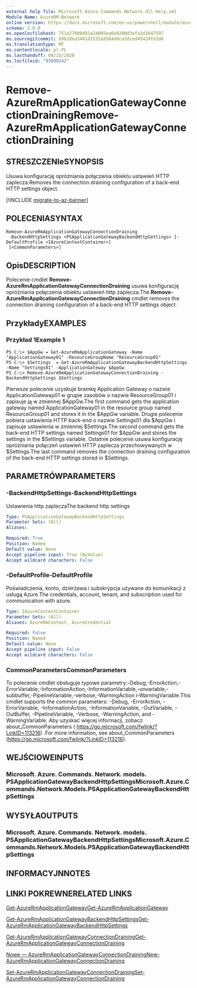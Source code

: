 ```yaml
---
external help file: Microsoft.Azure.Commands.Network.dll-Help.xml
Module Name: AzureRM.Network
online version: https://docs.microsoft.com/en-us/powershell/module/azurerm.network/remove-azurermapplicationgatewayconnectiondraining
schema: 2.0.0
ms.openlocfilehash: 751e27600d81a24005ea0a9200d3efa1d1647597
ms.sourcegitcommit: b9b2dea3441d1532a5564ddca3dced45424fe2d6
ms.translationtype: MT
ms.contentlocale: pl-PL
ms.lasthandoff: 08/15/2020
ms.locfileid: "93899242"
---
```

# <span data-ttu-id="06552-101">Remove-AzureRmApplicationGatewayConnectionDraining</span><span class="sxs-lookup"><span data-stu-id="06552-101">Remove-AzureRmApplicationGatewayConnectionDraining</span></span>

## <span data-ttu-id="06552-102">STRESZCZENIe</span><span class="sxs-lookup"><span data-stu-id="06552-102">SYNOPSIS</span></span>
<span data-ttu-id="06552-103">Usuwa konfigurację opróżniania połączenia obiektu ustawień HTTP zaplecza.</span><span class="sxs-lookup"><span data-stu-id="06552-103">Removes the connection draining configuration of a back-end HTTP settings object.</span></span>

[!INCLUDE [migrate-to-az-banner](../../includes/migrate-to-az-banner.md)]

## <span data-ttu-id="06552-104">POLECENIA</span><span class="sxs-lookup"><span data-stu-id="06552-104">SYNTAX</span></span>

```
Remove-AzureRmApplicationGatewayConnectionDraining
 -BackendHttpSettings <PSApplicationGatewayBackendHttpSettings> [-DefaultProfile <IAzureContextContainer>]
 [<CommonParameters>]
```

## <span data-ttu-id="06552-105">Opis</span><span class="sxs-lookup"><span data-stu-id="06552-105">DESCRIPTION</span></span>
<span data-ttu-id="06552-106">Polecenie cmdlet **Remove-AzureRmApplicationGatewayConnectionDraining** usuwa konfigurację opróżniania połączenia obiektu ustawień http zaplecza.</span><span class="sxs-lookup"><span data-stu-id="06552-106">The **Remove-AzureRmApplicationGatewayConnectionDraining** cmdlet removes the connection draining configuration of a back-end HTTP settings object.</span></span>

## <span data-ttu-id="06552-107">Przykłady</span><span class="sxs-lookup"><span data-stu-id="06552-107">EXAMPLES</span></span>

### <span data-ttu-id="06552-108">Przykład 1</span><span class="sxs-lookup"><span data-stu-id="06552-108">Example 1</span></span>
```
PS C:\> $AppGw = Get-AzureRmApplicationGateway -Name "ApplicationGateway01" -ResourceGroupName "ResourceGroup01"
PS C:\> $Settings  = Get-AzureRmApplicationGatewayBackendHttpSettings -Name "Settings01" -ApplicationGateway $AppGw
PS C:\> Remove-AzureRmApplicationGatewayConnectionDraining -BackendHttpSettings $Settings
```

<span data-ttu-id="06552-109">Pierwsze polecenie uzyskuje bramkę Application Gateway o nazwie ApplicationGateway01 w grupie zasobów o nazwie ResourceGroup01 i zapisuje ją w zmiennej $AppGw.</span><span class="sxs-lookup"><span data-stu-id="06552-109">The first command gets the application gateway named ApplicationGateway01 in the resource group named ResourceGroup01 and stores it in the $AppGw variable.</span></span>
<span data-ttu-id="06552-110">Drugie polecenie pobiera ustawienia HTTP back-end o nazwie Settings01 dla $AppGw i zapisuje ustawienia w zmiennej $Settings.</span><span class="sxs-lookup"><span data-stu-id="06552-110">The second command gets the back-end HTTP settings named Settings01 for $AppGw and stores the settings in the $Settings variable.</span></span>
<span data-ttu-id="06552-111">Ostatnie polecenie usuwa konfigurację opróżniania połączeń ustawień HTTP zaplecza przechowywanych w $Settings.</span><span class="sxs-lookup"><span data-stu-id="06552-111">The last command removes the connection draining configuration of the back-end HTTP settings stored in $Settings.</span></span>

## <span data-ttu-id="06552-112">PARAMETRÓW</span><span class="sxs-lookup"><span data-stu-id="06552-112">PARAMETERS</span></span>

### <span data-ttu-id="06552-113">-BackendHttpSettings</span><span class="sxs-lookup"><span data-stu-id="06552-113">-BackendHttpSettings</span></span>
<span data-ttu-id="06552-114">Ustawienia http zaplecza</span><span class="sxs-lookup"><span data-stu-id="06552-114">The backend http settings</span></span>

```yaml
Type: PSApplicationGatewayBackendHttpSettings
Parameter Sets: (All)
Aliases: 

Required: True
Position: Named
Default value: None
Accept pipeline input: True (ByValue)
Accept wildcard characters: False
```

### <span data-ttu-id="06552-115">-DefaultProfile</span><span class="sxs-lookup"><span data-stu-id="06552-115">-DefaultProfile</span></span>
<span data-ttu-id="06552-116">Poświadczenia, konto, dzierżawa i subskrypcja używane do komunikacji z usługą Azure.</span><span class="sxs-lookup"><span data-stu-id="06552-116">The credentials, account, tenant, and subscription used for communication with azure.</span></span>

```yaml
Type: IAzureContextContainer
Parameter Sets: (All)
Aliases: AzureRmContext, AzureCredential

Required: False
Position: Named
Default value: None
Accept pipeline input: False
Accept wildcard characters: False
```

### <span data-ttu-id="06552-117">CommonParameters</span><span class="sxs-lookup"><span data-stu-id="06552-117">CommonParameters</span></span>
<span data-ttu-id="06552-118">To polecenie cmdlet obsługuje typowe parametry:-Debug,-ErrorAction,-ErrorVariable,-InformationAction,-InformationVariable,-unvariable,-subbuffer,-PipelineVariable,-verbose,-WarningAction i-WarningVariable.</span><span class="sxs-lookup"><span data-stu-id="06552-118">This cmdlet supports the common parameters: -Debug, -ErrorAction, -ErrorVariable, -InformationAction, -InformationVariable, -OutVariable, -OutBuffer, -PipelineVariable, -Verbose, -WarningAction, and -WarningVariable.</span></span> <span data-ttu-id="06552-119">Aby uzyskać więcej informacji, zobacz about_CommonParameters ( https://go.microsoft.com/fwlink/?LinkID=113216) .</span><span class="sxs-lookup"><span data-stu-id="06552-119">For more information, see about_CommonParameters (https://go.microsoft.com/fwlink/?LinkID=113216).</span></span>

## <span data-ttu-id="06552-120">WEJŚCIOWE</span><span class="sxs-lookup"><span data-stu-id="06552-120">INPUTS</span></span>

### <span data-ttu-id="06552-121">Microsoft. Azure. Commands. Network. models. PSApplicationGatewayBackendHttpSettings</span><span class="sxs-lookup"><span data-stu-id="06552-121">Microsoft.Azure.Commands.Network.Models.PSApplicationGatewayBackendHttpSettings</span></span>

## <span data-ttu-id="06552-122">WYSYŁA</span><span class="sxs-lookup"><span data-stu-id="06552-122">OUTPUTS</span></span>

### <span data-ttu-id="06552-123">Microsoft. Azure. Commands. Network. models. PSApplicationGatewayBackendHttpSettings</span><span class="sxs-lookup"><span data-stu-id="06552-123">Microsoft.Azure.Commands.Network.Models.PSApplicationGatewayBackendHttpSettings</span></span>

## <span data-ttu-id="06552-124">INFORMACYJN</span><span class="sxs-lookup"><span data-stu-id="06552-124">NOTES</span></span>

## <span data-ttu-id="06552-125">LINKI POKREWNE</span><span class="sxs-lookup"><span data-stu-id="06552-125">RELATED LINKS</span></span>

[<span data-ttu-id="06552-126">Get-AzureRmApplicationGateway</span><span class="sxs-lookup"><span data-stu-id="06552-126">Get-AzureRmApplicationGateway</span></span>](./Get-AzureRmApplicationGateway.md)

[<span data-ttu-id="06552-127">Get-AzureRmApplicationGatewayBackendHttpSettings</span><span class="sxs-lookup"><span data-stu-id="06552-127">Get-AzureRmApplicationGatewayBackendHttpSettings</span></span>](./Get-AzureRmApplicationGatewayBackendHttpSettings.md)

[<span data-ttu-id="06552-128">Get-AzureRmApplicationGatewayConnectionDraining</span><span class="sxs-lookup"><span data-stu-id="06552-128">Get-AzureRmApplicationGatewayConnectionDraining</span></span>](./Get-AzureRmApplicationGatewayConnectionDraining.md)

[<span data-ttu-id="06552-129">Nowe — AzureRmApplicationGatewayConnectionDraining</span><span class="sxs-lookup"><span data-stu-id="06552-129">New-AzureRmApplicationGatewayConnectionDraining</span></span>](./New-AzureRmApplicationGatewayConnectionDraining.md)

[<span data-ttu-id="06552-130">Set-AzureRmApplicationGatewayConnectionDraining</span><span class="sxs-lookup"><span data-stu-id="06552-130">Set-AzureRmApplicationGatewayConnectionDraining</span></span>](./Set-AzureRmApplicationGatewayConnectionDraining.md)

